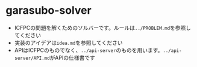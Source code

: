 # garasubo-solver
- ICFPCの問題を解くためのソルバーです。ルールは`../PROBLEM.md`を参照してください
- 実装のアイデアは`idea.md`を参照してください
- APIはICFPCのものでなく、`../api-server`のものを用います。`../api-server/API.md`がAPIの仕様書です